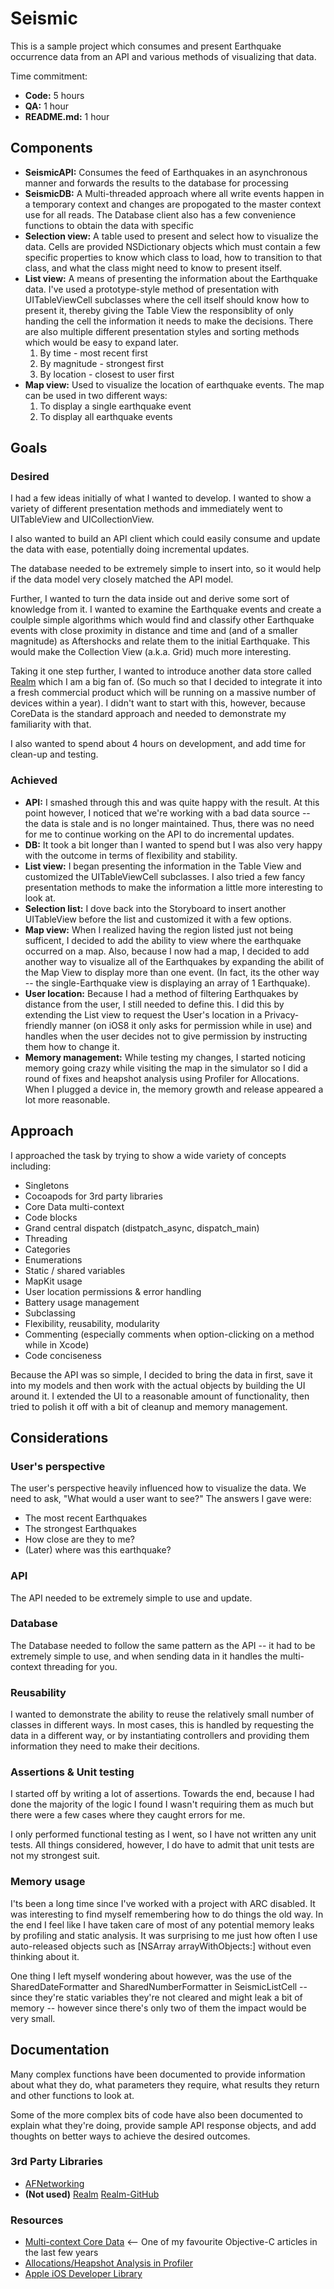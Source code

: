 Seismic
=======

This is a sample project which consumes and present Earthquake occurrence data from an API and various methods of visualizing that data.

Time commitment:
* **Code:** 5 hours
* **QA:** 1 hour
* **README.md:** 1 hour


## Components
* **SeismicAPI:** Consumes the feed of Earthquakes in an asynchronous manner and forwards the results to the database for processing
* **SeismicDB:** A Multi-threaded approach where all write events happen in a temporary context and changes are propogated to the master context use for all reads. The Database client also has a few convenience functions to obtain the data with specific 
* **Selection view:** A table used to present and select how to visualize the data. Cells are provided NSDictionary objects which must contain a few specific properties to know which class to load, how to transition to that class, and what the class might need to know to present itself.
* **List view:** A means of presenting the information about the Earthquake data. I've used a prototype-style method of presentation with UITableViewCell subclasses where the cell itself should know how to present it, thereby giving the Table View the responsiblity of only handing the cell the information it needs to make the decisions. There are also multiple different presentation styles and sorting methods which would be easy to expand later.
	1. By time - most recent first
	2. By magnitude - strongest first
	3. By location - closest to user first
* **Map view:** Used to visualize the location of earthquake events. The map can be used in two different ways:
	1. To display a single earthquake event
	2. To display all earthquake events


## Goals
### Desired
I had a few ideas initially of what I wanted to develop. I wanted to show a variety of different presentation methods and immediately went to UITableView and UICollectionView. 

I also wanted to build an API client which could easily consume and update the data with ease, potentially doing incremental updates.

The database needed to be extremely simple to insert into, so it would help if the data model very closely matched the API model.

Further, I wanted to turn the data inside out and derive some sort of knowledge from it. I wanted to examine the Earthquake events and create a coulple simple algorithms which would find and classify other Earthquake events with close proximity in distance and time and (and of a smaller magnitude) as Aftershocks and relate them to the initial Earthquake. This would make the Collection View (a.k.a. Grid) much more interesting.

Taking it one step further, I wanted to introduce another data store called [Realm](http://www.realm.io) which I am a big fan of. (So much so that I decided to integrate it into a fresh commercial product which will be running on a massive number of devices within a year). I didn't want to start with this, however, because CoreData is the standard approach and needed to demonstrate my familiarity with that.

I also wanted to spend about 4 hours on development, and add time for clean-up and testing.


### Achieved
* **API:** I smashed through this and was quite happy with the result. At this point however, I noticed that we're working with a bad data source -- the data is stale and is no longer maintained. Thus, there was no need for me to continue working on the API to do incremental updates.
* **DB:** It took a bit longer than I wanted to spend but I was also very happy with the outcome in terms of flexibility and stability.
* **List view:** I began presenting the information in the Table View and customized the UITableViewCell subclasses. I also tried a few fancy presentation methods to make the information a little more interesting to look at.
* **Selection list:** I dove back into the Storyboard to insert another UITableView before the list and customized it with a few options.
* **Map view:** When I realized having the region listed just not being sufficent, I decided to add the ability to view where the earthquake occurred on a map. Also, because I now had a map, I decided to add another way to visualize all of the Earthquakes by expanding the abilit of the Map View to display more than one event. (In fact, its the other way -- the single-Earthquake view is displaying an array of 1 Earthquake).
* **User location:** Because I had a method of filtering Earthquakes by distance from the user, I still needed to define this. I did this by extending the List view to request the User's location in a Privacy-friendly manner (on iOS8 it only asks for permission while in use) and handles when the user decides not to give permission by instructing them how to change it.
* **Memory management:** While testing my changes, I started noticing memory going crazy while visiting the map in the simulator so I did a round of fixes and heapshot analysis using Profiler for Allocations. When I plugged a device in, the memory growth and release appeared a lot more reasonable.

## Approach
I approached the task by trying to show a wide variety of concepts including:
* Singletons
* Cocoapods for 3rd party libraries
* Core Data multi-context
* Code blocks
* Grand central dispatch (distpatch_async, dispatch_main)
* Threading
* Categories
* Enumerations
* Static / shared variables
* MapKit usage
* User location permissions & error handling
* Battery usage management
* Subclassing
* Flexibility, reusability, modularity
* Commenting (especially comments when option-clicking on a method while in Xcode)
* Code conciseness

Because the API was so simple, I decided to bring the data in first, save it into my models and then work with the actual objects by building the UI around it. I extended the UI to a reasonable amount of functionality, then tried to polish it off with a bit of cleanup and memory management.


## Considerations
### User's perspective
The user's perspective heavily influenced how to visualize the data. We need to ask, "What would a user want to see?" The answers I gave were:
* The most recent Earthquakes
* The strongest Earthquakes
* How close are they to me?
* (Later) where was this earthquake?

### API
The API needed to be extremely simple to use and update.

### Database
The Database needed to follow the same pattern as the API -- it had to be extremely simple to use, and when sending data in it handles the multi-context threading for you.

### Reusability
I wanted to demonstrate the ability to reuse the relatively small number of classes in different ways. In most cases, this is handled by requesting the data in a different way, or by instantiating controllers and providing them information they need to make their decitions.

### Assertions & Unit testing
I started off by writing a lot of assertions. Towards the end, because I had done the majority of the logic I found I wasn't requiring them as much but there were a few cases where they caught errors for me.

I only performed functional testing as I went, so I have not written any unit tests. All things considered, however, I do have to admit that unit tests are not my strongest suit.

### Memory usage
I'ts been a long time since I've worked with a project with ARC disabled. It was interesting to find myself remembering how to do things the old way. In the end I feel like I have taken care of most of any potential memory leaks by profiling and static analysis. It was surprising to me just how often I use auto-released objects such as [NSArray arrayWithObjects:] without even thinking about it.

One thing I left myself wondering about however, was the use of the SharedDateFormatter and SharedNumberFormatter in SeismicListCell -- since they're static variables they're not cleared and might leak a bit of memory -- however since there's only two of them the impact would be very small.

## Documentation
Many complex functions have been documented to provide information about what they do, what parameters they require, what results they return and other functions to look at.

Some of the more complex bits of code have also been documented to explain what they're doing, provide sample API response objects, and add thoughts on better ways to achieve the desired outcomes.

### 3rd Party Libraries
* [AFNetworking](https://github.com/AFNetworking/AFNetworking)
* **(Not used)** [Realm](http://www.realm.io) [Realm-GitHub](https://github.com/realm/realm-cocoa)

### Resources 
* [Multi-context Core Data](http://www.cocoanetics.com/2012/07/multi-context-coredata/) <-- One of my favourite Objective-C articles in the last few years
* [Allocations/Heapshot Analysis in Profiler](http://www.friday.com/bbum/2010/10/17/when-is-a-leak-not-a-leak-using-heapshot-analysis-to-find-undesirable-memory-growth/)
* [Apple iOS Developer Library](https://developer.apple.com/library/ios/navigation/)
